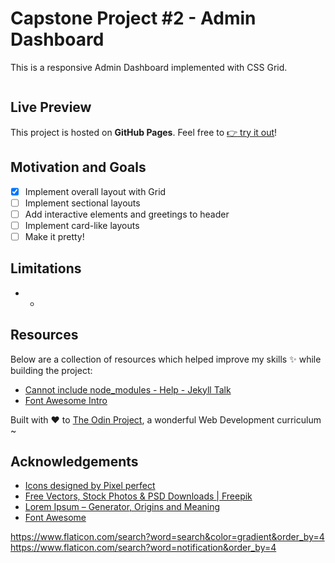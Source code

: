# Capstone Project #2 - Admin Dashboard

This is a responsive Admin Dashboard implemented with CSS Grid.

![]()

## Live Preview

This project is hosted on **GitHub Pages**. Feel free to [:point_right: try it out]()!

## Motivation and Goals

- [x] Implement overall layout with Grid
- [ ] Implement sectional layouts
- [ ] Add interactive elements and greetings to header
- [ ] Implement card-like layouts
- [ ] Make it pretty!

## Limitations

- -

## Resources

Below are a collection of resources which helped improve my skills :sparkles: while building the project:

- [Cannot include node_modules - Help - Jekyll Talk](https://talk.jekyllrb.com/t/cannot-include-node-modules/3975/5)
- [Font Awesome Intro](https://www.w3schools.com/icons/fontawesome_icons_intro.asp)

Built with :heart: to [The Odin Project](https://www.theodinproject.com/), a wonderful Web Development curriculum ~

## Acknowledgements

- [Icons designed by Pixel perfect](https://www.flaticon.com/authors/pixel-perfect)
- [Free Vectors, Stock Photos & PSD Downloads | Freepik](https://www.freepik.com/)
- [Lorem Ipsum – Generator, Origins and Meaning](https://loremipsum.io/)
- [Font Awesome](https://fontawesome.com/)

https://www.flaticon.com/search?word=search&color=gradient&order_by=4
https://www.flaticon.com/search?word=notification&order_by=4
